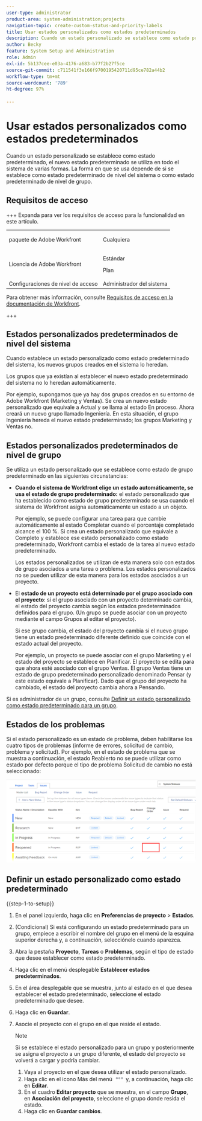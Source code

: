 ```yaml
---
user-type: administrator
product-area: system-administration;projects
navigation-topic: create-custom-status-and-priority-labels
title: Usar estados personalizados como estados predeterminados
description: Cuando un estado personalizado se establece como estado predeterminado, el nuevo estado predeterminado se utiliza en todo el sistema de varias formas. La forma en que se usa depende de si se establece como estado predeterminado de nivel del sistema o como estado predeterminado de nivel de grupo.
author: Becky
feature: System Setup and Administration
role: Admin
exl-id: 5b137cee-e03a-4176-a683-b77f2b27f5ce
source-git-commit: c711541f3e166f9700195420711d95ce782a44b2
workflow-type: tm+mt
source-wordcount: '789'
ht-degree: 97%

---
```


# Usar estados personalizados como estados predeterminados

Cuando un estado personalizado se establece como estado predeterminado, el nuevo estado predeterminado se utiliza en todo el sistema de varias formas. La forma en que se usa depende de si se establece como estado predeterminado de nivel del sistema o como estado predeterminado de nivel de grupo.

## Requisitos de acceso

+++ Expanda para ver los requisitos de acceso para la funcionalidad en este artículo.

<table style="table-layout:auto"> 
 <col> 
 <col> 
 <tbody> 
  <tr> 
   <td>paquete de Adobe Workfront</td> 
   <td><p>Cualquiera</p></td> 
  </tr> 
  <tr> 
   <td>Licencia de Adobe Workfront</td> 
   <td><p>Estándar</p>
       <p>Plan</p></td>
  </tr> 
  <tr> 
   <td>Configuraciones de nivel de acceso</td> 
   <td>Administrador del sistema</td> 
  </tr> 
 </tbody> 
</table>

Para obtener más información, consulte [Requisitos de acceso en la documentación de Workfront](/help/quicksilver/administration-and-setup/add-users/access-levels-and-object-permissions/access-level-requirements-in-documentation.md).

+++

## Estados personalizados predeterminados de nivel del sistema

Cuando establece un estado personalizado como estado predeterminado del sistema, los nuevos grupos creados en el sistema lo heredan.

Los grupos que ya existían al establecer el nuevo estado predeterminado del sistema no lo heredan automáticamente.

Por ejemplo, supongamos que ya hay dos grupos creados en su entorno de Adobe Workfront (Marketing y Ventas). Se crea un nuevo estado personalizado que equivale a Actual y se llama al estado En proceso. Ahora creará un nuevo grupo llamado Ingeniería. En esta situación, el grupo Ingeniería hereda el nuevo estado predeterminado; los grupos Marketing y Ventas no.

## Estados personalizados predeterminados de nivel de grupo

Se utiliza un estado personalizado que se establece como estado de grupo predeterminado en las siguientes circunstancias:

* **Cuando el sistema de Workfront elige un estado automáticamente, se usa el estado de grupo predeterminado:** el estado personalizado que ha establecido como estado de grupo predeterminado se usa cuando el sistema de Workfront asigna automáticamente un estado a un objeto.

  Por ejemplo, se puede configurar una tarea para que cambie automáticamente al estado Completar cuando el porcentaje completado alcance el 100 %. Si crea un estado personalizado que equivale a Completo y establece ese estado personalizado como estado predeterminado, Workfront cambia el estado de la tarea al nuevo estado predeterminado.

  Los estados personalizados se utilizan de esta manera solo con estados de grupo asociados a una tarea o problema. Los estados personalizados no se pueden utilizar de esta manera para los estados asociados a un proyecto.

* El **estado de un proyecto está determinado por el grupo asociado con el proyecto**: si el grupo asociado con un proyecto determinado cambia, el estado del proyecto cambia según los estados predeterminados definidos para el grupo. (Un grupo se puede asociar con un proyecto mediante el campo Grupos al editar el proyecto).

  Si ese grupo cambia, el estado del proyecto cambia si el nuevo grupo tiene un estado predeterminado diferente definido que coincide con el estado actual del proyecto.

  Por ejemplo, un proyecto se puede asociar con el grupo Marketing y el estado del proyecto se establece en Planificar. El proyecto se edita para que ahora esté asociado con el grupo Ventas. El grupo Ventas tiene un estado de grupo predeterminado personalizado denominado Pensar (y este estado equivale a Planificar). Dado que el grupo del proyecto ha cambiado, el estado del proyecto cambia ahora a Pensando.

Si es administrador de un grupo, consulte [Definir un estado personalizado como estado predeterminado para un grupo](/help/quicksilver/administration-and-setup/manage-groups/manage-group-statuses/use-custom-statuses-as-default-statuses-group.md).

## Estados de los problemas

Si el estado personalizado es un estado de problema, deben habilitarse los cuatro tipos de problemas (informe de errores, solicitud de cambio, problema y solicitud). Por ejemplo, en el estado de problema que se muestra a continuación, el estado Reabierto no se puede utilizar como estado por defecto porque el tipo de problema Solicitud de cambio no está seleccionado:

![Todos los tipos de problemas habilitados](assets/all-4-issue-types-enabled.png)

## Definir un estado personalizado como estado predeterminado

{{step-1-to-setup}}

1. En el panel izquierdo, haga clic en **Preferencias de proyecto** > **Estados**.
1. (Condicional) Si está configurando un estado predeterminado para un grupo, empiece a escribir el nombre del grupo en el menú de la esquina superior derecha y, a continuación, selecciónelo cuando aparezca.
1. Abra la pestaña **Proyecto**, **Tareas** o **Problemas**, según el tipo de estado que desee establecer como estado predeterminado.
1. Haga clic en el menú desplegable **Establecer estados predeterminados**.
1. En el área desplegable que se muestra, junto al estado en el que desea establecer el estado predeterminado, seleccione el estado predeterminado que desee.
1. Haga clic en **Guardar**.
1. Asocie el proyecto con el grupo en el que reside el estado.

   >[!NOTE]
   >
   >Si se establece el estado personalizado para un grupo y posteriormente se asigna el proyecto a un grupo diferente, el estado del proyecto se volverá a cargar y podría cambiar.

   1. Vaya al proyecto en el que desea utilizar el estado personalizado.
   1. Haga clic en el icono Más del menú ![Más](assets/more-icon.png) y, a continuación, haga clic en **Editar**.
   1. En el cuadro **Editar proyecto** que se muestra, en el campo **Grupo**, en **Asociación del proyecto**, seleccione el grupo donde resida el estado.
   1. Haga clic en **Guardar cambios**.
